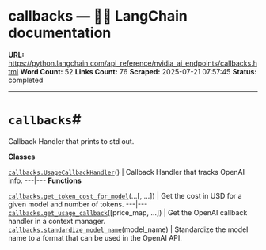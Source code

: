 # callbacks — 🦜🔗 LangChain  documentation

**URL:** https://python.langchain.com/api_reference/nvidia_ai_endpoints/callbacks.html
**Word Count:** 52
**Links Count:** 76
**Scraped:** 2025-07-21 07:57:45
**Status:** completed

---

# `callbacks`\#

Callback Handler that prints to std out.

**Classes**

[`callbacks.UsageCallbackHandler`](https://python.langchain.com/api_reference/nvidia_ai_endpoints/callbacks/langchain_nvidia_ai_endpoints.callbacks.UsageCallbackHandler.html#langchain_nvidia_ai_endpoints.callbacks.UsageCallbackHandler "langchain_nvidia_ai_endpoints.callbacks.UsageCallbackHandler")\(\) | Callback Handler that tracks OpenAI info.   ---|---      **Functions**

[`callbacks.get_token_cost_for_model`](https://python.langchain.com/api_reference/nvidia_ai_endpoints/callbacks/langchain_nvidia_ai_endpoints.callbacks.get_token_cost_for_model.html#langchain_nvidia_ai_endpoints.callbacks.get_token_cost_for_model "langchain_nvidia_ai_endpoints.callbacks.get_token_cost_for_model")\(...\[, ...\]\) | Get the cost in USD for a given model and number of tokens.   ---|---   [`callbacks.get_usage_callback`](https://python.langchain.com/api_reference/nvidia_ai_endpoints/callbacks/langchain_nvidia_ai_endpoints.callbacks.get_usage_callback.html#langchain_nvidia_ai_endpoints.callbacks.get_usage_callback "langchain_nvidia_ai_endpoints.callbacks.get_usage_callback")\(\[price\_map, ...\]\) | Get the OpenAI callback handler in a context manager.   [`callbacks.standardize_model_name`](https://python.langchain.com/api_reference/nvidia_ai_endpoints/callbacks/langchain_nvidia_ai_endpoints.callbacks.standardize_model_name.html#langchain_nvidia_ai_endpoints.callbacks.standardize_model_name "langchain_nvidia_ai_endpoints.callbacks.standardize_model_name")\(model\_name\) | Standardize the model name to a format that can be used in the OpenAI API.